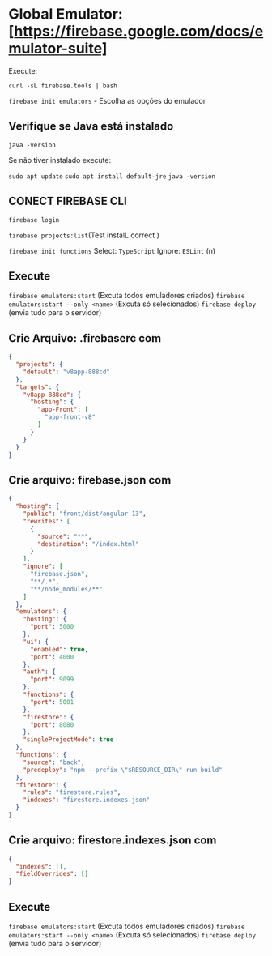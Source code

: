 # Global Emulator: [https://firebase.google.com/docs/emulator-suite]

Execute:

`curl -sL firebase.tools | bash`

`firebase init emulators` - Escolha as opções do emulador

## Verifique se Java está instalado

`java -version`

Se não tiver instalado execute:

`sudo apt update`
`sudo apt install default-jre`
`java -version`

## CONECT FIREBASE CLI

`firebase login`

`firebase projects:list`(Test instalL correct )

`firebase init functions`
Select: `TypeScript`
Ignore: `ESLint` (n)

## Execute

`firebase emulators:start` (Excuta todos emuladores criados)
`firebase emulators:start --only <name>` (Excuta só selecionados)
`firebase deploy` (envia tudo para o servidor)

## Crie Arquivo: .firebaserc com

```json
{
  "projects": {
    "default": "v8app-888cd"
  },
  "targets": {
    "v8app-888cd": {
      "hosting": {
        "app-Front": [
          "app-front-v8"
        ]
      }
    }
  }
}
```

## Crie arquivo: firebase.json com

```json
{
  "hosting": {
    "public": "front/dist/angular-13",
    "rewrites": [
      {
        "source": "**",
        "destination": "/index.html"
      }
    ],
    "ignore": [
      "firebase.json",
      "**/.*",
      "**/node_modules/**"
    ]
  },
  "emulators": {
    "hosting": {
      "port": 5000
    },
    "ui": {
      "enabled": true,
      "port": 4000
    },
    "auth": {
      "port": 9099
    },
    "functions": {
      "port": 5001
    },
    "firestore": {
      "port": 8080
    },
    "singleProjectMode": true
  },
  "functions": {
    "source": "back",
    "predeploy": "npm --prefix \"$RESOURCE_DIR\" run build"
  },
  "firestore": {
    "rules": "firestore.rules",
    "indexes": "firestore.indexes.json"
  }
}

```

## Crie arquivo: firestore.indexes.json com

```json
{
  "indexes": [],
  "fieldOverrides": []
}
```

## Execute

`firebase emulators:start` (Excuta todos emuladores criados)
`firebase emulators:start --only <name>` (Excuta só selecionados)
`firebase deploy` (envia tudo para o servidor)
